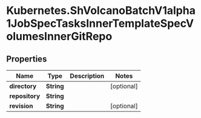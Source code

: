 # Kubernetes.ShVolcanoBatchV1alpha1JobSpecTasksInnerTemplateSpecVolumesInnerGitRepo

## Properties

Name | Type | Description | Notes
------------ | ------------- | ------------- | -------------
**directory** | **String** |  | [optional] 
**repository** | **String** |  | 
**revision** | **String** |  | [optional] 


